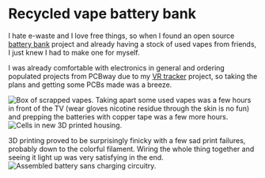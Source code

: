 
# Recycled vape battery bank

I hate e-waste and I love free things, so when I found an open source [battery bank]("https://github.com/chrisdoelcreates/vape-power-bank") project and already having a stock of used vapes from friends, I just knew I had to make one for myself.

I was already comfortable with electronics in general and ordering populated projects from PCBway due to my [VR tracker](Vr-tracker.html) project, so taking the plans and getting some PCBs made was a breeze.

<img src="images/vape1.jpg" alt="Box of scrapped vapes.">
Taking apart some used vapes was a few hours in front of the TV (wear gloves nicotine residue through the skin is no fun) and prepping the batteries with copper tape was a few more hours.
<img src="images/vape2.jpg" alt="Cells in new 3D printed housing.">

3D printing proved to be surprisingly finicky with a few sad print failures, probably down to the colorful filament.
Wiring the whole thing together and seeing it light up was very satisfying in the end.
<img src="images/vape3.jpg" alt="Assembled battery sans charging circuitry."> 